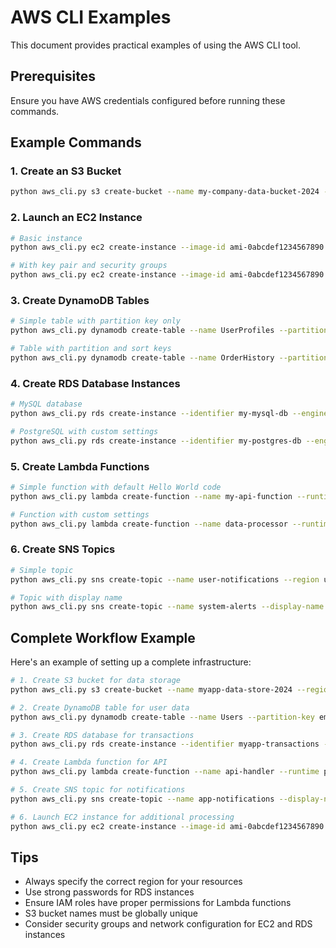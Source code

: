 # AWS CLI Examples

This document provides practical examples of using the AWS CLI tool.

## Prerequisites
Ensure you have AWS credentials configured before running these commands.

## Example Commands

### 1. Create an S3 Bucket
```bash
python aws_cli.py s3 create-bucket --name my-company-data-bucket-2024 --region us-west-2
```

### 2. Launch an EC2 Instance
```bash
# Basic instance
python aws_cli.py ec2 create-instance --image-id ami-0abcdef1234567890 --instance-type t2.micro --region us-east-1

# With key pair and security groups
python aws_cli.py ec2 create-instance --image-id ami-0abcdef1234567890 --instance-type t2.small --region us-east-1 --key-name my-keypair --security-groups web-servers ssh-access
```

### 3. Create DynamoDB Tables
```bash
# Simple table with partition key only
python aws_cli.py dynamodb create-table --name UserProfiles --partition-key userId --region us-east-1

# Table with partition and sort keys
python aws_cli.py dynamodb create-table --name OrderHistory --partition-key customerId --sort-key orderDate --sort-key-type N --region us-east-1
```

### 4. Create RDS Database Instances
```bash
# MySQL database
python aws_cli.py rds create-instance --identifier my-mysql-db --engine mysql --username admin --password SecurePass123! --region us-east-1

# PostgreSQL with custom settings
python aws_cli.py rds create-instance --identifier my-postgres-db --engine postgres --instance-class db.t3.small --username dbadmin --password SecurePass123! --storage 50 --publicly-accessible --region us-west-2
```

### 5. Create Lambda Functions
```bash
# Simple function with default Hello World code
python aws_cli.py lambda create-function --name my-api-function --runtime python3.9 --role arn:aws:iam::123456789012:role/lambda-execution-role --region us-east-1

# Function with custom settings
python aws_cli.py lambda create-function --name data-processor --runtime python3.11 --role arn:aws:iam::123456789012:role/lambda-role --handler process.main --timeout 300 --memory 512 --description "Processes incoming data files" --region us-east-1
```

### 6. Create SNS Topics
```bash
# Simple topic
python aws_cli.py sns create-topic --name user-notifications --region us-east-1

# Topic with display name
python aws_cli.py sns create-topic --name system-alerts --display-name "Critical System Alerts" --region us-east-1
```

## Complete Workflow Example

Here's an example of setting up a complete infrastructure:

```bash
# 1. Create S3 bucket for data storage
python aws_cli.py s3 create-bucket --name myapp-data-store-2024 --region us-east-1

# 2. Create DynamoDB table for user data
python aws_cli.py dynamodb create-table --name Users --partition-key email --region us-east-1

# 3. Create RDS database for transactions
python aws_cli.py rds create-instance --identifier myapp-transactions --engine postgres --username dbadmin --password SecureDBPass123! --region us-east-1

# 4. Create Lambda function for API
python aws_cli.py lambda create-function --name api-handler --runtime python3.9 --role arn:aws:iam::123456789012:role/lambda-execution-role --region us-east-1

# 5. Create SNS topic for notifications
python aws_cli.py sns create-topic --name app-notifications --display-name "App Notifications" --region us-east-1

# 6. Launch EC2 instance for additional processing
python aws_cli.py ec2 create-instance --image-id ami-0abcdef1234567890 --instance-type t2.small --region us-east-1 --key-name my-keypair
```

## Tips

- Always specify the correct region for your resources
- Use strong passwords for RDS instances
- Ensure IAM roles have proper permissions for Lambda functions
- S3 bucket names must be globally unique
- Consider security groups and network configuration for EC2 and RDS instances